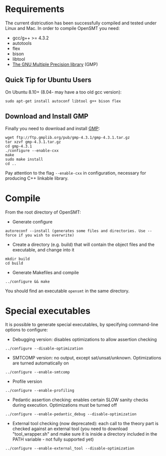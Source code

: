 # Requirements #

The current districution has been successfully compiled and tested under
Linux and Mac. In order to compile OpenSMT you need:
  * gcc/g++ >= 4.3.2
  * autotools
  * flex
  * bison
  * libtool
  * [The GNU Multiple Precision library](http://gmplib.org) (GMP)

## Quick Tip for Ubuntu Users ##

On Ubuntu 8.10+ (8.04- may have a too old gcc version):

```
sudo apt-get install autoconf libtool g++ bison flex
```

## Download and Install GMP ##

Finally you need to download and install [GMP](http://gmplib.org):

```
wget ftp://ftp.gmplib.org/pub/gmp-4.3.1/gmp-4.3.1.tar.gz
tar xzvf gmp-4.3.1.tar.gz
cd gmp-4.3.1
./configure --enable-cxx
make
sudo make install
cd ..
```

Pay attention to the flag `--enable-cxx` in configuration, necessary for producing C++ linkable library.

# Compile #

From the root directory of OpenSMT:

  * Generate configure
```
autoreconf --install (generates some files and directories. Use --force if you wish to overwrite)
```

  * Create a directory (e.g. build) that will contain the object files and the executable, and change into it
```
mkdir build
cd build
```

  * Generate Makefiles and compile
```
../configure && make
```

You should find an executable `opensmt` in the same directory.


# Special executables #

It is possible to generate special executables, by specifying command-line options to configure:

  * Debugging version: disables optimizations to allow assertion checking
```
../configure --disable-optimization
```

  * SMTCOMP version: no output, except sat/unsat/unknown. Optimizations are turned automatically on
```
../configure --enable-smtcomp
```

  * Profile version
```
../configure --enable-profiling
```

  * Pedantic assertion checking: enables certain SLOW sanity checks during execution. Optimizations must be turned off
```
../configure --enable-pedantic_debug --disable-optimization
```

  * External tool checking (now deprecated): each call to the theory part is checked against an external tool (you need to download "tool\_wrapper.sh" and make sure it is inside a directory included in the PATH variable - not fully supported yet)
```
../configure --enable-external_tool --disable-optimization
```
